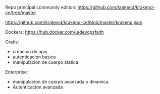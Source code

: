 Repo principal community edition:
https://github.com/krakend/krakend-ce/tree/master

https://github.com/krakend/krakend-ce/blob/master/krakend.json

Dockers: https://hub.docker.com/u/devopsfaith

Gratis:
- creacion de apis
- autenticacion basica
- manipulacion de cuerpo statica

Enterprise:
- manipulacion de cuerpo avanzada o dinamica
- Autenticacion avanzada
